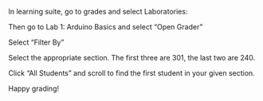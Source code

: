 In learning suite, go to grades and select Laboratories:

Then go to Lab 1: Arduino Basics and select “Open Grader”

Select “Filter By”

Select the appropriate section. The first three are 301, the last two are 240.


Click “All Students” and scroll to find the first student in your given section.


Happy grading!
